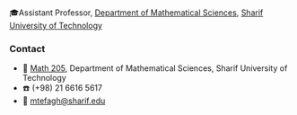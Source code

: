 :mortar_board:Assistant Professor, [Department of Mathematical Sciences](http://math.sharif.edu/), [Sharif University of Technology](http://www.sharif.ir/)
### Contact
- :office: [Math 205](https://goo.gl/maps/yihSW6s2ZYRQ73Vu9), Department of Mathematical Sciences, Sharif University of Technology
- :phone: (+98) 21 6616 5617
- :e-mail: [mtefagh@sharif.edu](mailto:mtefagh@sharif.edu)
